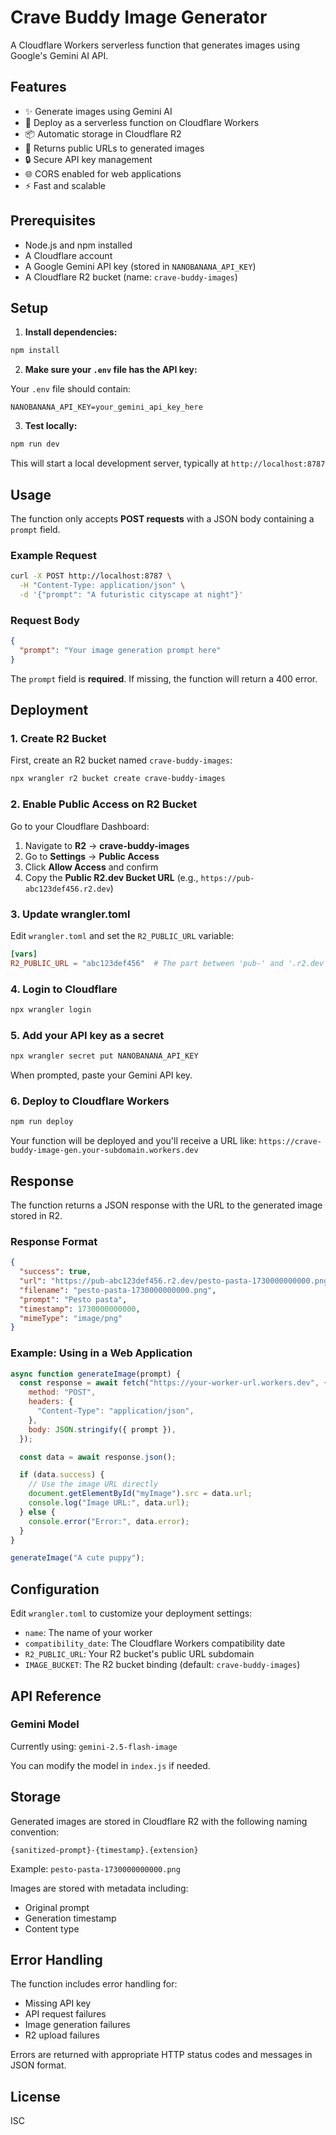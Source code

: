 # Crave Buddy Image Generator

A Cloudflare Workers serverless function that generates images using Google's Gemini AI API.

## Features

- ✨ Generate images using Gemini AI
- 🚀 Deploy as a serverless function on Cloudflare Workers
- 📦 Automatic storage in Cloudflare R2
- 🔗 Returns public URLs to generated images
- 🔒 Secure API key management
- 🌐 CORS enabled for web applications
- ⚡ Fast and scalable

## Prerequisites

- Node.js and npm installed
- A Cloudflare account
- A Google Gemini API key (stored in `NANOBANANA_API_KEY`)
- A Cloudflare R2 bucket (name: `crave-buddy-images`)

## Setup

1. **Install dependencies:**

```bash
npm install
```

2. **Make sure your `.env` file has the API key:**

Your `.env` file should contain:

```
NANOBANANA_API_KEY=your_gemini_api_key_here
```

3. **Test locally:**

```bash
npm run dev
```

This will start a local development server, typically at `http://localhost:8787`

## Usage

The function only accepts **POST requests** with a JSON body containing a `prompt` field.

### Example Request

```bash
curl -X POST http://localhost:8787 \
  -H "Content-Type: application/json" \
  -d '{"prompt": "A futuristic cityscape at night"}'
```

### Request Body

```json
{
  "prompt": "Your image generation prompt here"
}
```

The `prompt` field is **required**. If missing, the function will return a 400 error.

## Deployment

### 1. Create R2 Bucket

First, create an R2 bucket named `crave-buddy-images`:

```bash
npx wrangler r2 bucket create crave-buddy-images
```

### 2. Enable Public Access on R2 Bucket

Go to your Cloudflare Dashboard:

1. Navigate to **R2** → **crave-buddy-images**
2. Go to **Settings** → **Public Access**
3. Click **Allow Access** and confirm
4. Copy the **Public R2.dev Bucket URL** (e.g., `https://pub-abc123def456.r2.dev`)

### 3. Update wrangler.toml

Edit `wrangler.toml` and set the `R2_PUBLIC_URL` variable:

```toml
[vars]
R2_PUBLIC_URL = "abc123def456"  # The part between 'pub-' and '.r2.dev'
```

### 4. Login to Cloudflare

```bash
npx wrangler login
```

### 5. Add your API key as a secret

```bash
npx wrangler secret put NANOBANANA_API_KEY
```

When prompted, paste your Gemini API key.

### 6. Deploy to Cloudflare Workers

```bash
npm run deploy
```

Your function will be deployed and you'll receive a URL like: `https://crave-buddy-image-gen.your-subdomain.workers.dev`

## Response

The function returns a JSON response with the URL to the generated image stored in R2.

### Response Format

```json
{
  "success": true,
  "url": "https://pub-abc123def456.r2.dev/pesto-pasta-1730000000000.png",
  "filename": "pesto-pasta-1730000000000.png",
  "prompt": "Pesto pasta",
  "timestamp": 1730000000000,
  "mimeType": "image/png"
}
```

### Example: Using in a Web Application

```javascript
async function generateImage(prompt) {
  const response = await fetch("https://your-worker-url.workers.dev", {
    method: "POST",
    headers: {
      "Content-Type": "application/json",
    },
    body: JSON.stringify({ prompt }),
  });

  const data = await response.json();

  if (data.success) {
    // Use the image URL directly
    document.getElementById("myImage").src = data.url;
    console.log("Image URL:", data.url);
  } else {
    console.error("Error:", data.error);
  }
}

generateImage("A cute puppy");
```

## Configuration

Edit `wrangler.toml` to customize your deployment settings:

- `name`: The name of your worker
- `compatibility_date`: The Cloudflare Workers compatibility date
- `R2_PUBLIC_URL`: Your R2 bucket's public URL subdomain
- `IMAGE_BUCKET`: The R2 bucket binding (default: `crave-buddy-images`)

## API Reference

### Gemini Model

Currently using: `gemini-2.5-flash-image`

You can modify the model in `index.js` if needed.

## Storage

Generated images are stored in Cloudflare R2 with the following naming convention:

```
{sanitized-prompt}-{timestamp}.{extension}
```

Example: `pesto-pasta-1730000000000.png`

Images are stored with metadata including:

- Original prompt
- Generation timestamp
- Content type

## Error Handling

The function includes error handling for:

- Missing API key
- API request failures
- Image generation failures
- R2 upload failures

Errors are returned with appropriate HTTP status codes and messages in JSON format.

## License

ISC
